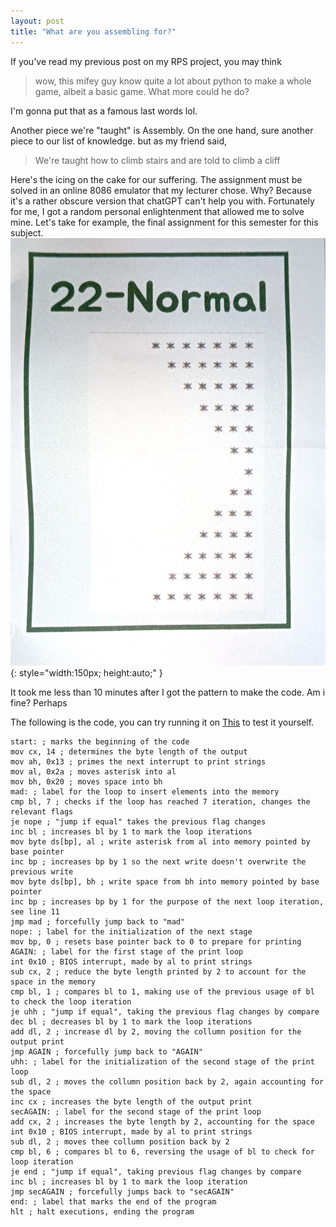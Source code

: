 ```yaml
---
layout: post
title: "What are you assembling for?"
---
```

If you've read my previous post on my RPS project, you may think
> wow, this mifey guy know quite a lot about python to make a whole game, albeit a basic game. What more could he do?

I'm gonna put that as a famous last words lol.

Another piece we're "taught" is Assembly. On the one hand, sure another piece to our list of knowledge. but as my friend said,
> We're taught how to climb stairs and are told to climb a cliff

Here's the icing on the cake for our suffering. The assignment must be solved in an online 8086 emulator that my lecturer chose. Why? Because it's a rather obscure version that chatGPT can't help you with. Fortunately for me, I got a random personal enlightenment that allowed me to solve mine. Let's take for example, the final assignment for this semester for this subject.
![Final Suffering](/assets/img/arsiskomalp.jpg){: style="width:150px; height:auto;" }

It took me less than 10 minutes after I got the pattern to make the code. Am i fine? Perhaps

The following is the code, you can try running it on [This](https://yjdoc2.github.io/8086-emulator-web/compile) to test it yourself.
```Assembly
start: ; marks the beginning of the code
mov cx, 14 ; determines the byte length of the output
mov ah, 0x13 ; primes the next interrupt to print strings
mov al, 0x2a ; moves asterisk into al
mov bh, 0x20 ; moves space into bh
mad: ; label for the loop to insert elements into the memory
cmp bl, 7 ; checks if the loop has reached 7 iteration, changes the relevant flags
je nope ; "jump if equal" takes the previous flag changes
inc bl ; increases bl by 1 to mark the loop iterations
mov byte ds[bp], al ; write asterisk from al into memory pointed by base pointer
inc bp ; increases bp by 1 so the next write doesn't overwrite the previous write
mov byte ds[bp], bh ; write space from bh into memory pointed by base pointer
inc bp ; increases bp by 1 for the purpose of the next loop iteration, see line 11
jmp mad ; forcefully jump back to "mad"
nope: ; label for the initialization of the next stage
mov bp, 0 ; resets base pointer back to 0 to prepare for printing
AGAIN: ; label for the first stage of the print loop
int 0x10 ; BIOS interrupt, made by al to print strings
sub cx, 2 ; reduce the byte length printed by 2 to account for the space in the memory
cmp bl, 1 ; compares bl to 1, making use of the previous usage of bl to check the loop iteration
je uhh ; "jump if equal", taking the previous flag changes by compare
dec bl ; decreases bl by 1 to mark the loop iterations
add dl, 2 ; increase dl by 2, moving the collumn position for the output print
jmp AGAIN ; forcefully jump back to "AGAIN"
uhh: ; label for the initialization of the second stage of the print loop
sub dl, 2 ; moves the collumn position back by 2, again accounting for the space
inc cx ; increases the byte length of the output print
secAGAIN: ; label for the second stage of the print loop
add cx, 2 ; increases the byte length by 2, accounting for the space
int 0x10 ; BIOS interrupt, made by al to print strings
sub dl, 2 ; moves thee collumn position back by 2
cmp bl, 6 ; compares bl to 6, reversing the usage of bl to check for loop iteration
je end ; "jump if equal", taking previous flag changes by compare
inc bl ; increases bl by 1 to mark the loop iteration
jmp secAGAIN ; forcefully jumps back to "secAGAIN"
end: ; label that marks the end of the program
hlt ; halt executions, ending the program
```
